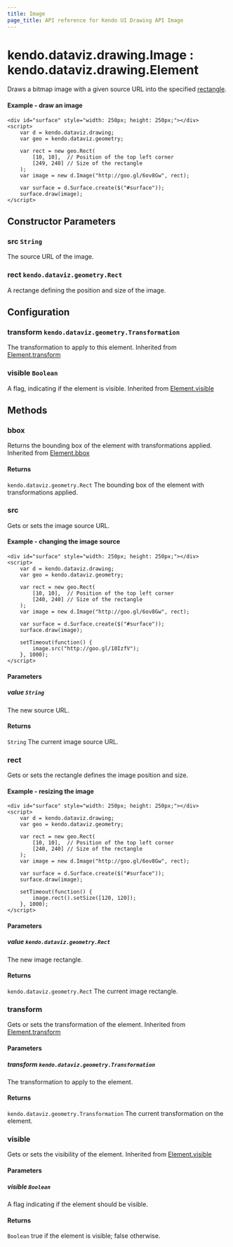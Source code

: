 ```yaml
---
title: Image
page_title: API reference for Kendo UI Drawing API Image
---
```


# kendo.dataviz.drawing.Image : kendo.dataviz.drawing.Element
Draws a bitmap image with a given source URL into the specified [rectangle](../geometry/rect).

#### Example - draw an image
    <div id="surface" style="width: 250px; height: 250px;"></div>
    <script>
        var d = kendo.dataviz.drawing;
        var geo = kendo.dataviz.geometry;

        var rect = new geo.Rect(
            [10, 10],  // Position of the top left corner
            [249, 240] // Size of the rectangle
        );
        var image = new d.Image("http://goo.gl/6ov8Gw", rect);

        var surface = d.Surface.create($("#surface"));
        surface.draw(image);
    </script>

## Constructor Parameters

### src `String`
The source URL of the image.

### rect `kendo.dataviz.geometry.Rect`
A rectange defining the position and size of the image.

## Configuration

### transform `kendo.dataviz.geometry.Transformation`
The transformation to apply to this element.
Inherited from [Element.transform](element#configuration-transform)

### visible `Boolean`
A flag, indicating if the element is visible.
Inherited from [Element.visible](element#configuration-visible)

## Methods

### bbox
Returns the bounding box of the element with transformations applied.
Inherited from [Element.bbox](element#methods-bbox)

#### Returns
`kendo.dataviz.geometry.Rect` The bounding box of the element with transformations applied.


### src
Gets or sets the image source URL.

#### Example - changing the image source
    <div id="surface" style="width: 250px; height: 250px;"></div>
    <script>
        var d = kendo.dataviz.drawing;
        var geo = kendo.dataviz.geometry;

        var rect = new geo.Rect(
            [10, 10],  // Position of the top left corner
            [240, 240] // Size of the rectangle
        );
        var image = new d.Image("http://goo.gl/6ov8Gw", rect);

        var surface = d.Surface.create($("#surface"));
        surface.draw(image);

        setTimeout(function() {
            image.src("http://goo.gl/10IzfV");
        }, 1000);
    </script>

#### Parameters

##### value `String`
The new source URL.

#### Returns
`String` The current image source URL.


### rect
Gets or sets the rectangle defines the image position and size.

#### Example - resizing the image
    <div id="surface" style="width: 250px; height: 250px;"></div>
    <script>
        var d = kendo.dataviz.drawing;
        var geo = kendo.dataviz.geometry;

        var rect = new geo.Rect(
            [10, 10],  // Position of the top left corner
            [240, 240] // Size of the rectangle
        );
        var image = new d.Image("http://goo.gl/6ov8Gw", rect);

        var surface = d.Surface.create($("#surface"));
        surface.draw(image);

        setTimeout(function() {
            image.rect().setSize([120, 120]);
        }, 1000);
    </script>

#### Parameters

##### value `kendo.dataviz.geometry.Rect`
The new image rectangle.

#### Returns
`kendo.dataviz.geometry.Rect` The current image rectangle.


### transform
Gets or sets the transformation of the element.
Inherited from [Element.transform](element#methods-transform)

#### Parameters

##### transform `kendo.dataviz.geometry.Transformation`
The transformation to apply to the element.

#### Returns
`kendo.dataviz.geometry.Transformation` The current transformation on the element.


### visible
Gets or sets the visibility of the element.
Inherited from [Element.visible](element#methods-visible)

#### Parameters

##### visible `Boolean`
A flag indicating if the element should be visible.

#### Returns
`Boolean` true if the element is visible; false otherwise.
